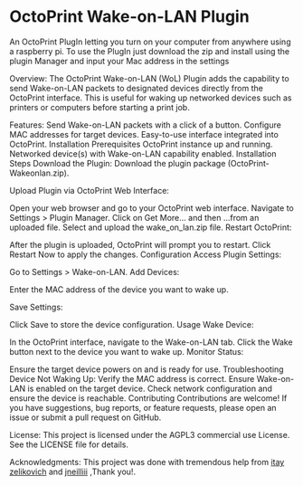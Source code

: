 # OctoPrint Wake-on-LAN Plugin

An OctoPrint PlugIn letting you turn on your computer from anywhere using a raspberry pi.
To use the PlugIn just download the zip and install using the plugin Manager and input your Mac address in the settings

Overview:
The OctoPrint Wake-on-LAN (WoL) Plugin adds the capability to send Wake-on-LAN packets to designated devices directly from the OctoPrint interface. This is useful for waking up networked devices such as printers or computers before starting a print job.

Features:
Send Wake-on-LAN packets with a click of a button.
Configure MAC addresses for target devices.
Easy-to-use interface integrated into OctoPrint.
Installation
Prerequisites
OctoPrint instance up and running.
Networked device(s) with Wake-on-LAN capability enabled.
Installation Steps
Download the Plugin: Download the plugin package (OctoPrint-Wakeonlan.zip).

Upload Plugin via OctoPrint Web Interface:

Open your web browser and go to your OctoPrint web interface.
Navigate to Settings > Plugin Manager.
Click on Get More... and then ...from an uploaded file.
Select and upload the wake_on_lan.zip file.
Restart OctoPrint:

After the plugin is uploaded, OctoPrint will prompt you to restart.
Click Restart Now to apply the changes.
Configuration
Access Plugin Settings:

Go to Settings > Wake-on-LAN.
Add Devices:

Enter the MAC address of the device you want to wake up.

Save Settings:

Click Save to store the device configuration.
Usage
Wake Device:

In the OctoPrint interface, navigate to the Wake-on-LAN tab.
Click the Wake button next to the device you want to wake up.
Monitor Status:

Ensure the target device powers on and is ready for use.
Troubleshooting
Device Not Waking Up:
Verify the MAC address is correct.
Ensure Wake-on-LAN is enabled on the target device.
Check network configuration and ensure the device is reachable.
Contributing
Contributions are welcome! If you have suggestions, bug reports, or feature requests, please open an issue or submit a pull request on GitHub.

License:
This project is licensed under the AGPL3 commercial use License. See the LICENSE file for details.

Acknowledgments:
This project was done with tremendous help from [itay zelikovich](https://github.com/zelikit) and [jneilliii](https://github.com/jneilliii) ,Thank you!.
